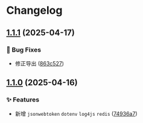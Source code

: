 # Changelog

## [1.1.1](https://github.com/KarinJS/esmify/compare/jsonwebtoken-v1.1.0...jsonwebtoken-v1.1.1) (2025-04-17)


### 🐛 Bug Fixes

* 修正导出 ([863c527](https://github.com/KarinJS/esmify/commit/863c5277ce43452de4f98214b9d25df28ea121b6))

## [1.1.0](https://github.com/KarinJS/esmify/compare/jsonwebtoken-v1.0.0...jsonwebtoken-v1.1.0) (2025-04-16)


### ✨ Features

* 新增 `jsonwebtoken` `dotenv`  `log4js` `redis` ([74936a7](https://github.com/KarinJS/esmify/commit/74936a743a329d2c21b504ca37090c21d7bfcb7f))
